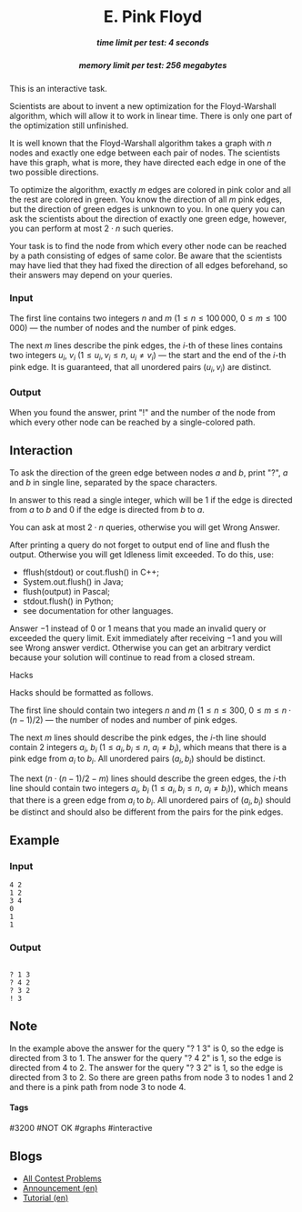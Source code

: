<h1 style='text-align: center;'> E. Pink Floyd</h1>

<h5 style='text-align: center;'>time limit per test: 4 seconds</h5>
<h5 style='text-align: center;'>memory limit per test: 256 megabytes</h5>

This is an interactive task.

Scientists are about to invent a new optimization for the Floyd-Warshall algorithm, which will allow it to work in linear time. There is only one part of the optimization still unfinished.

It is well known that the Floyd-Warshall algorithm takes a graph with $n$ nodes and exactly one edge between each pair of nodes. The scientists have this graph, what is more, they have directed each edge in one of the two possible directions.

To optimize the algorithm, exactly $m$ edges are colored in pink color and all the rest are colored in green. You know the direction of all $m$ pink edges, but the direction of green edges is unknown to you. In one query you can ask the scientists about the direction of exactly one green edge, however, you can perform at most $2 \cdot n$ such queries.

Your task is to find the node from which every other node can be reached by a path consisting of edges of same color. Be aware that the scientists may have lied that they had fixed the direction of all edges beforehand, so their answers may depend on your queries.

### Input

The first line contains two integers $n$ and $m$ ($1 \le n \le 100\,000$, $0 \le m \le 100\,000$) — the number of nodes and the number of pink edges.

The next $m$ lines describe the pink edges, the $i$-th of these lines contains two integers $u_i$, $v_i$ ($1 \le u_i, v_i \le n$, $u_i \ne v_i$) — the start and the end of the $i$-th pink edge. It is guaranteed, that all unordered pairs $(u_i, v_i)$ are distinct.

### Output

When you found the answer, print "!" and the number of the node from which every other node can be reached by a single-colored path.

## Interaction

To ask the direction of the green edge between nodes $a$ and $b$, print "?", $a$ and $b$ in single line, separated by the space characters. 

In answer to this read a single integer, which will be $1$ if the edge is directed from $a$ to $b$ and $0$ if the edge is directed from $b$ to $a$.

You can ask at most $2 \cdot n$ queries, otherwise you will get Wrong Answer.

After printing a query do not forget to output end of line and flush the output. Otherwise you will get Idleness limit exceeded. To do this, use: 

* fflush(stdout) or cout.flush() in C++;
* System.out.flush() in Java;
* flush(output) in Pascal;
* stdout.flush() in Python;
* see documentation for other languages.

Answer $-1$ instead of $0$ or $1$ means that you made an invalid query or exceeded the query limit. Exit immediately after receiving $-1$ and you will see Wrong answer verdict. Otherwise you can get an arbitrary verdict because your solution will continue to read from a closed stream.

Hacks

Hacks should be formatted as follows.

The first line should contain two integers $n$ and $m$ ($1 \le n \le 300$, $0 \le m \le n \cdot (n - 1) / 2$) — the number of nodes and number of pink edges.

The next $m$ lines should describe the pink edges, the $i$-th line should contain 2 integers $a_i$, $b_i$ ($1 \le a_i, b_i \le n$, $a_i \ne b_i$), which means that there is a pink edge from $a_i$ to $b_i$. All unordered pairs $(a_i, b_i)$ should be distinct.

The next $(n \cdot (n - 1) / 2 - m)$ lines should describe the green edges, the $i$-th line should contain two integers $a_i$, $b_i$ ($1 \le a_i, b_i \le n$, $a_i \ne b_i$)), which means that there is a green edge from $a_i$ to $b_i$. All unordered pairs of $(a_i, b_i)$ should be distinct and should also be different from the pairs for the pink edges.

## Example

### Input


```text
4 2
1 2
3 4
0
1
1
```
### Output

```text

? 1 3
? 4 2
? 3 2
! 3
```
## Note

In the example above the answer for the query "? 1 3" is 0, so the edge is directed from 3 to 1. The answer for the query "? 4 2" is 1, so the edge is directed from 4 to 2. The answer for the query "? 3 2" is 1, so the edge is directed from 3 to 2. So there are green paths from node 3 to nodes 1 and 2 and there is a pink path from node 3 to node 4.



#### Tags 

#3200 #NOT OK #graphs #interactive 

## Blogs
- [All Contest Problems](../Codeforces_Round_549_(Div._1).md)
- [Announcement (en)](../blogs/Announcement_(en).md)
- [Tutorial (en)](../blogs/Tutorial_(en).md)
